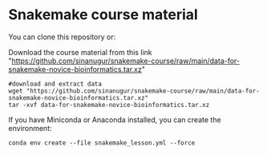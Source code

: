 Snakemake course material
=========================


You can clone this repository or:

Download the course material from this link "https://github.com/sinanugur/snakemake-course/raw/main/data-for-snakemake-novice-bioinformatics.tar.xz"

```
#download and extract data
wget "https://github.com/sinanugur/snakemake-course/raw/main/data-for-snakemake-novice-bioinformatics.tar.xz"
tar -xvf data-for-snakemake-novice-bioinformatics.tar.xz
```


If you have Miniconda or Anaconda installed, you can create the environment:
```
conda env create --file snakemake_lesson.yml --force
```